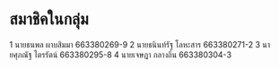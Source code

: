 # สมาชิคในกลุ่ม

1 นายธนพล ผาบสิมมา 663380269-9
2 นายธนินท์รัฐ โลหะสาร 663380271-2
3 นายศุภณัฐ ไตรรัตน์ 663380295-8
4 นายเจษฎา กลางถิ่น 663380304-3
